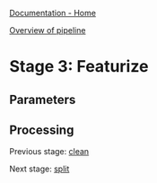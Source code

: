 [Documentation - Home](https://github.com/SINTEF-9012/Erdre/blob/master/docs/index.md)

[Overview of pipeline](https://github.com/SINTEF-9012/Erdre/blob/master/docs/tutorials/03_pipeline.md)

# Stage 3: Featurize



## Parameters

## Processing


Previous stage: [clean](https://github.com/SINTEF-9012/Erdre/blob/master/docs/tutorials/stages/02_clean.md)

Next stage: [split](https://github.com/SINTEF-9012/Erdre/blob/master/docs/tutorials/stages/04_split.md)
